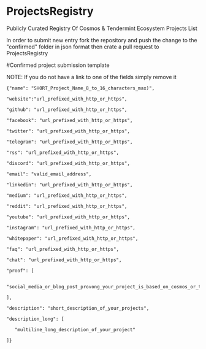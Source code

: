 # ProjectsRegistry
Publicly Curated Registry Of Cosmos &amp; Tendermint Ecosystem Projects List

In order to submit new entry fork the repository and push the change to the "confirmed" folder in json format then crate a pull request to ProjectsRegistry

#Confirmed project submission template

NOTE: If you do not have a link to one of the fields simply remove it



    {"name": "SHORT_Project_Name_8_to_16_characters_max)",

    "website":"url_prefixed_with_http_or_https",

    "github": "url_prefixed_with_http_or_https",

    "facebook": "url_prefixed_with_http_or_https",

    "twitter": "url_prefixed_with_http_or_https",

    "telegram": "url_prefixed_with_http_or_https",

    "rss": "url_prefixed_with_http_or_https",

    "discord": "url_prefixed_with_http_or_https",

    "email": "valid_email_address",

    "linkedin": "url_prefixed_with_http_or_https",

    "medium": "url_prefixed_with_http_or_https",

    "reddit": "url_prefixed_with_http_or_https",

    "youtube": "url_prefixed_with_http_or_https",

    "instagram": "url_prefixed_with_http_or_https",

    "whitepaper": "url_prefixed_with_http_or_https",

    "faq": "url_prefixed_with_http_or_https",

    "chat": "url_prefixed_with_http_or_https",

    "proof": [ 

        "social_media_or_blog_post_provong_your_project_is_based_on_cosmos_or_tendermint_start"

    ],

    "description": "short_description_of_your_projects",

    "description_long": [

       "multiline_long_description_of_your_project"

    ]}


